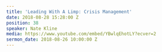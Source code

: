 ```yaml
---
title: 'Leading With A Limp: Crisis Management'
date: 2018-08-28 15:28:00 Z
position: 38
speaker: Nate Kline
media: https://www.youtube.com/embed/YBwlqEhotLY?ecver=2
sermon_date: 2018-08-26 10:00:00 Z
---
```


